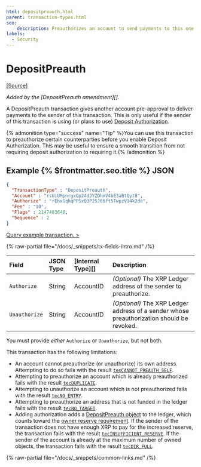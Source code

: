 ```yaml
---
html: depositpreauth.html
parent: transaction-types.html
seo:
    description: Preauthorizes an account to send payments to this one.
labels:
  - Security
---
```

# DepositPreauth
[[Source]](https://github.com/XRPLF/rippled/blob/master/src/xrpld/app/tx/detail/DepositPreauth.cpp "Source")

_Added by the [DepositPreauth amendment][]._

A DepositPreauth transaction gives another account pre-approval to deliver payments to the sender of this transaction. This is only useful if the sender of this transaction is using (or plans to use) [Deposit Authorization](../../../../concepts/accounts/depositauth.md).

{% admonition type="success" name="Tip" %}You can use this transaction to preauthorize certain counterparties before you enable Deposit Authorization. This may be useful to ensure a smooth transition from not requiring deposit authorization to requiring it.{% /admonition %}

## Example {% $frontmatter.seo.title %} JSON

```json
{
  "TransactionType" : "DepositPreauth",
  "Account" : "rsUiUMpnrgxQp24dJYZDhmV4bE3aBtQyt8",
  "Authorize" : "rEhxGqkqPPSxQ3P25J66ft5TwpzV14k2de",
  "Fee" : "10",
  "Flags" : 2147483648,
  "Sequence" : 2
}
```

[Query example transaction. >](/resources/dev-tools/websocket-api-tool?server=wss%3A%2F%2Fxrplcluster.com%2F&req=%7B%22id%22%3A%22example_DepositPreauth%22%2C%22command%22%3A%22tx%22%2C%22transaction%22%3A%22CB1BF910C93D050254C049E9003DA1A265C107E0C8DE4A7CFF55FADFD39D5656%22%2C%22binary%22%3Afalse%7D)

{% raw-partial file="/docs/_snippets/tx-fields-intro.md" /%}
<!--{# fix md highlighting_ #}-->


| Field         | JSON Type | [Internal Type][] | Description |
|:--------------|:----------|:------------------|:-----|
| `Authorize`   | String    | AccountID         | _(Optional)_ The XRP Ledger address of the sender to preauthorize. |
| `Unauthorize` | String    | AccountID         | _(Optional)_ The XRP Ledger address of a sender whose preauthorization should be revoked. |

You must provide _either_ `Authorize` or `Unauthorize`, but not both.

This transaction has the following limitations:

- An account cannot preauthorize (or unauthorize) its own address. Attempting to do so fails with the result [`temCANNOT_PREAUTH_SELF`](../transaction-results/tem-codes.md).
- Attempting to preauthorize an account which is already preauthorized fails with the result [`tecDUPLICATE`](../transaction-results/tec-codes.md).
- Attempting to unauthorize an account which is not preauthorized fails with the result [`tecNO_ENTRY`](../transaction-results/tec-codes.md).
- Attempting to preauthorize an address that is not funded in the ledger fails with the result [`tecNO_TARGET`](../transaction-results/tec-codes.md).
- Adding authorization adds a [DepositPreauth object](../../ledger-data/ledger-entry-types/depositpreauth.md) to the ledger, which counts toward the [owner reserve requirement](../../../../concepts/accounts/reserves.md#owner-reserves). If the sender of the transaction does not have enough XRP to pay for the increased reserve, the transaction fails with the result [`tecINSUFFICIENT_RESERVE`](../transaction-results/tec-codes.md). If the sender of the account is already at the maximum number of owned objects, the transaction fails with the result [`tecDIR_FULL`](../transaction-results/tec-codes.md).

{% raw-partial file="/docs/_snippets/common-links.md" /%}
